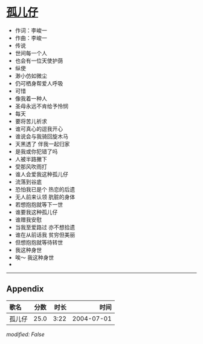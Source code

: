 # [孤儿仔](https://music.163.com/song?id=66472)

* 作词：李峻一
* 作曲：李峻一
* 传说
* 世间每一个人
* 也会有一位天使护荫
* 纵使
* 渺小仿如微尘
* 仍可栖身帮爱人呼吸
* 可惜
* 像我着一种人
* 圣母永远不肯给予怜悯
* 每天
* 要将苦儿祈求
* 谁可真心的逗我开心
* 谁说会与我骑回旋木马
* 天黑透了 伴我一起归家
* 是我或你犯错了吗
* 人被半路撇下
* 受那风吹雨打
* 谁人会爱我这种孤儿仔
* 流落到谷底
* 恐怕我已是个 热恋的后遗
* 无人前来认领 肮脏的身体
* 若想抱抱就等下一世
* 谁要我这种孤儿仔
* 谁赠我安慰
* 当我至爱路过 亦不想拾遗
* 谁在从前话我 贫穷但美丽
* 但想抱抱就等待转世
* 我这种身世
* 唉～ 我这种身世
* 


---

## Appendix

|歌名|分数|时长|时间|
|:---|:---:|---:|---:|
|孤儿仔|25.0|3:22|2004-07-01

*modified: False*